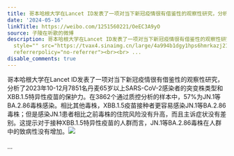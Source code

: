 ```yaml
---
title: 哥本哈根大学在Lancet ID发表了一项对当下新冠疫情很有借鉴性的观察性研究，分析了2023年10-12月7851名丹麦65岁以上SARS-CoV-2感染者的突变株类型和XBB.1.5特异...
date: '2024-05-16'
linkTitle: https://weibo.com/1251560221/OeEC3A9yO
source: 子陵在听歌的微博
description: 哥本哈根大学在Lancet ID发表了一项对当下新冠疫情很有借鉴性的观察性研究，分析了2023年10-12月7851名丹麦65岁以上SARS-CoV-2感染者的突变株类型和XBB.1.5特异性疫苗的保护力。在3862个通过质控分析的样本中，57%为JN.1等BA.2.86毒株感染。相比其他毒株，XBB.1.5疫苗接种者更容易感染JN.1等BA.2.86毒株；但是感染JN.1患者相比之前毒株的住院风险没有升高，而且主诉症状没有差别。这提示对于接种XBB.1.5特异性疫苗的人群而言，JN.1等BA.2.86毒株在人群中的致病性没有增加。<img
  style="" src="https://tvax4.sinaimg.cn/large/4a994b1dgy1hps6hmrkazj210n4dfb29.jpg"
  referrerpolicy="no-referrer"><br><br> ...
disable_comments: true
---
```

哥本哈根大学在Lancet ID发表了一项对当下新冠疫情很有借鉴性的观察性研究，分析了2023年10-12月7851名丹麦65岁以上SARS-CoV-2感染者的突变株类型和XBB.1.5特异性疫苗的保护力。在3862个通过质控分析的样本中，57%为JN.1等BA.2.86毒株感染。相比其他毒株，XBB.1.5疫苗接种者更容易感染JN.1等BA.2.86毒株；但是感染JN.1患者相比之前毒株的住院风险没有升高，而且主诉症状没有差别。这提示对于接种XBB.1.5特异性疫苗的人群而言，JN.1等BA.2.86毒株在人群中的致病性没有增加。<img style="" src="https://tvax4.sinaimg.cn/large/4a994b1dgy1hps6hmrkazj210n4dfb29.jpg" referrerpolicy="no-referrer"><br><br> ...